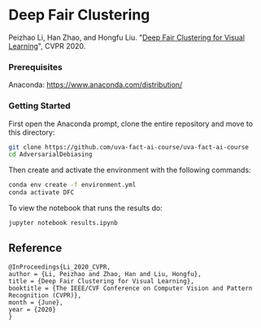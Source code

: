 # Deep Fair Clustering

Peizhao Li, Han Zhao, and Hongfu Liu. "[Deep Fair Clustering for Visual Learning](https://openaccess.thecvf.com/content_CVPR_2020/html/Li_Deep_Fair_Clustering_for_Visual_Learning_CVPR_2020_paper.html)", CVPR 2020.

### Prerequisites
Anaconda: https://www.anaconda.com/distribution/

### Getting Started
First open the Anaconda prompt, clone the entire repository and move to this directory:
```bash
git clone https://github.com/uva-fact-ai-course/uva-fact-ai-course
cd AdversarialDebiasing
```

Then create and activate the environment with the following commands:
```bash
conda env create -f environment.yml
conda activate DFC
```



To view the notebook that runs the results do:
```bash
jupyter notebook results.ipynb
```
## Reference
    @InProceedings{Li_2020_CVPR,
    author = {Li, Peizhao and Zhao, Han and Liu, Hongfu},
    title = {Deep Fair Clustering for Visual Learning},
    booktitle = {The IEEE/CVF Conference on Computer Vision and Pattern Recognition (CVPR)},
    month = {June},
    year = {2020}
    }